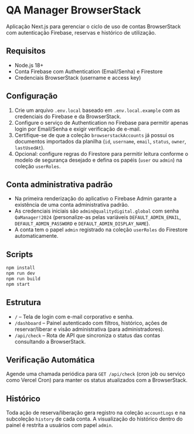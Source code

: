 # QA Manager BrowserStack

Aplicação Next.js para gerenciar o ciclo de uso de contas BrowserStack com autenticação Firebase, reservas e histórico de utilização.

## Requisitos

- Node.js 18+
- Conta Firebase com Authentication (Email/Senha) e Firestore
- Credenciais BrowserStack (username e access key)

## Configuração

1. Crie um arquivo `.env.local` baseado em `.env.local.example` com as credenciais do Firebase e da BrowserStack.
2. Configure o serviço de Authentication no Firebase para permitir apenas login por Email/Senha e exigir verificação de e-mail.
3. Certifique-se de que a coleção `browserstackAccounts` já possui os documentos importados da planilha (`id`, `username`, `email`, `status`, `owner`, `lastUsedAt`).
4. Opcional: configure regras do Firestore para permitir leitura conforme o modelo de segurança desejado e defina os papéis (`user` ou `admin`) na coleção `userRoles`.

## Conta administrativa padrão

- Na primeira renderização do aplicativo o Firebase Admin garante a existência de uma conta administrativa padrão.
- As credenciais iniciais são `admin@qualitydigital.global` com senha `QaManager!2024` (personalize-as pelas variáveis `DEFAULT_ADMIN_EMAIL`, `DEFAULT_ADMIN_PASSWORD` e `DEFAULT_ADMIN_DISPLAY_NAME`).
- A conta tem o papel `admin` registrado na coleção `userRoles` do Firestore automaticamente.


## Scripts

```bash
npm install
npm run dev
npm run build
npm start
```

## Estrutura

- `/` – Tela de login com e-mail corporativo e senha.
- `/dashboard` – Painel autenticado com filtros, histórico, ações de reservar/liberar e visão administrativa (para administradores).
- `/api/check` – Rota de API que sincroniza o status das contas consultando a BrowserStack.

## Verificação Automática

Agende uma chamada periódica para `GET /api/check` (cron job ou serviço como Vercel Cron) para manter os status atualizados com a BrowserStack.

## Histórico

Toda ação de reserva/liberação gera registro na coleção `accountLogs` e na subcoleção `history` de cada conta. A visualização do histórico dentro do painel é restrita a usuários com papel `admin`.
